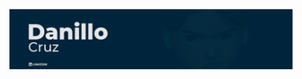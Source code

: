 <a href="https://www.linkedin.com/in/danillucruz/" alt="Imagem">
  <img src="fundo.jpg" align="center" alt="background">
</a>
